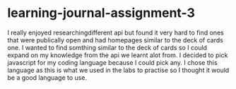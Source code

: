 # learning-journal-assignment-3

I really enjoyed researchingdifferent api but found it very hard to find ones that were publically open and had homepages similar to the deck of cards one.
I wanted to find somthing similar to the deck of cards so I could expand on my knowledge from the api we learnt alot from.
I decided to pick javascript for my coding language because I could pick any. I chose this language as this is what we used in the labs to practise so I thought it would be a good language to use.
